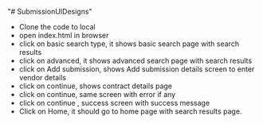 "# SubmissionUIDesigns" 

 * Clone the code to local
 * open index.html in browser
 * click on basic search type, it shows basic search page with search results
 * click on advanced, it shows advanced search page with search results
 * click on Add submission, shows Add submission details screen to enter vendor details
 * click on continue, shows contract details page
 * click on continue, same screen with error if any
 * click on continue , success screen with success message 
 * Click on Home, it should go to home page with search results page.
